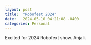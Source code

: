 ```yaml
---
layout: post
title:  "Robofest 2024"
date:   2024-05-10 04:21:08 -0400
categories: Personal
---
```

Excited for 2024 Robofext show.
Anjali.

